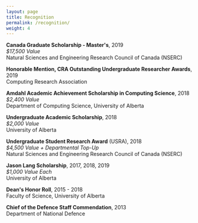 ```yaml
---
layout: page
title: Recognition
permalink: /recognition/
weight: 4
---
```

  
  **Canada Graduate Scholarship - Master's**, 2019  
  *$17,500 Value*  
  Natural Sciences and Engineering Research Council of Canada (NSERC)
  
  **Honorable Mention, CRA Outstanding Undergraduate Researcher Awards**, 2019  
  Computing Research Association
  
  **Amdahl Academic Achievement Scholarship in Computing Science**, 2018  
  *$2,400 Value*  
  Department of Computing Science, University of Alberta
  
  **Undergraduate Academic Scholarship**, 2018  
  *$2,000 Value*  
  University of Alberta
  
  **Undergraduate Student Research Award** (USRA), 2018  
  *$4,500 Value + Departmental Top-Up*  
  Natural Sciences and Engineering Research Council of Canada (NSERC)
  
  **Jason Lang Scholarship**, 2017, 2018, 2019  
  *$1,000 Value Each*  
  University of Alberta
  
  **Dean's Honor Roll**, 2015 - 2018  
  Faculty of Science, University of Alberta
  
  **Chief of the Defence Staff Commendation**, 2013  
  Department of National Defence

